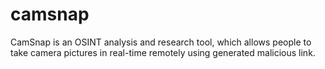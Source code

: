 # camsnap
CamSnap is an OSINT analysis and research tool, which allows people to take camera pictures in real-time remotely using generated malicious link.
